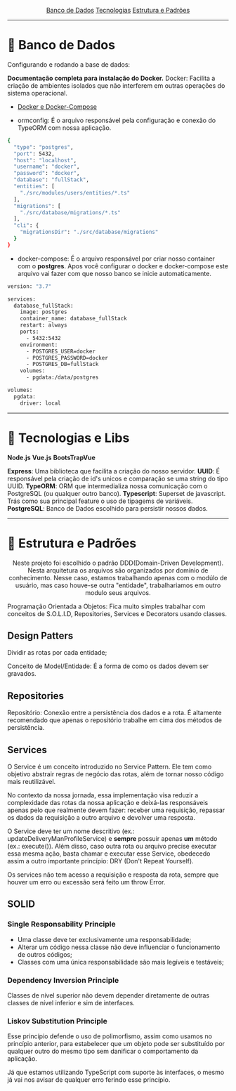 <p align="center">
 <a href="#bd">Banco de Dados</a>  
 <a href="#tecnologias">Tecnologias</a>  
 <a href="#estrutura">Estrutura e Padrões </a> 
</p>

---

<h1 id='bd'> 🤖 Banco de Dados </h1>

Configurando e rodando a base de dados:

**Documentação completa para instalação do Docker.**
Docker: Facilita a criação de ambientes isolados que não interferem em outras operações do sistema operacional.

- [Docker e Docker-Compose](https://www.notion.so/Docker-e-Docker-Compose-16771f2ceefe4a05a8c29df4ca49e97a#9e90bc8e2e4a4672a3a5d3baa7138f91)

- ormconfig: É o arquivo responsável pela configuração e conexão do TypeORM com nossa aplicação.

```bash
{
  "type": "postgres",
  "port": 5432,
  "host": "localhost",
  "username": "docker",
  "password": "docker",
  "database": "fullStack",
  "entities": [
    "./src/modules/users/entities/*.ts"
  ],
  "migrations": [
    "./src/database/migrations/*.ts"
  ],
  "cli": {
    "migrationsDir": "./src/database/migrations"
  }
}

```

- docker-compose: É o arquivo responsável por criar nosso container com o **postgres**.
Apos você configurar o docker e docker-compose  este arquivo vai fazer com que nosso banco se inicie automaticamente.

```bash
version: "3.7"

services: 
  database_fullStack:
    image: postgres
    container_name: database_fullStack
    restart: always
    ports: 
      - 5432:5432
    environment:
      - POSTGRES_USER=docker
      - POSTGRES_PASSWORD=docker
      - POSTGRES_DB=fullStack
    volumes:
      - pgdata:/data/postgres

volumes: 
  pgdata:
    driver: local
```

---

<h1 id='tecnologias'> 🤖 Tecnologias e Libs </h1>

**Node.js**
**Vue.js**
**BootsTrapVue**

**Express**: Uma biblioteca que facilita a criação do nosso servidor.
**UUID**: É responsável pela criação de id's unicos e comparação se uma string do tipo UUID.
**TypeORM**: ORM que intermedializa nossa comunicação com o PostgreSQL (ou qualquer outro banco).
**Typescript**: Superset de javascript. Trás como sua principal feature o uso de tipagems de variáveis.
**PostgreSQL**: Banco de Dados escolhido para persistir nossos dados.

---

<h1 id='estrutura'> 🤖 Estrutura e Padrões </h1>

<p align="center">
Neste projeto foi escolhido o padrão DDD(Domain-Driven Development). Nesta arquitetura os arquivos são organizados
por domínio de conhecimento. Nesse caso, estamos trabalhando apenas com o modúlo de usuário, mas caso houve-se 
outra "entidade", trabalhariamos em outro modulo seus arquivos.
</p>

<p>
  Programação Orientada a Objetos: Fica muito simples trabalhar com conceitos de S.O.L.I.D, Repositories, Services e Decorators usando classes.
</p>
	
## Design Patters

Dividir as rotas por cada entidade;

Conceito de Model/Entidade: É a forma de como os dados devem ser gravados.

## Repositories

Repositório: Conexão entre a persistência dos dados e a rota. É altamente recomendado que apenas o repositório trabalhe em cima dos métodos de persistência.

## Services

O Service é um conceito introduzido no Service Pattern. Ele tem como objetivo abstrair regras de negócio das rotas, além de tornar nosso código mais reutilizável.

No contexto da nossa jornada, essa implementação visa reduzir a complexidade das rotas da nossa aplicação e deixá-las responsáveis apenas pelo que realmente devem fazer: receber uma requisição, repassar os dados da requisição a outro arquivo e devolver uma resposta.

O Service deve ter um nome descritivo (ex.: updateDeliveryManProfileService) e **sempre** possuir apenas **um** método (ex.: execute()). Além disso, caso outra rota ou arquivo precise executar essa  mesma ação, basta chamar e executar esse Service, obedecedo assim a outro importante princípio: DRY (Don't Repeat Yourself).

Os services não tem acesso a requisição e resposta da rota, sempre que houver um erro ou excessão será feito um throw Error.

## SOLID

### Single Responsability Principle

- Uma classe deve ter exclusivamente uma responsabilidade;
- Alterar um código nessa classe não deve influenciar o funcionamento de outros códigos;
- Classes com uma única responsabilidade são mais legíveis e testáveis;

### Dependency Inversion Principle

Classes de nível superior não devem depender diretamente de outras classes de nível inferior e sim de interfaces.

### Liskov Substitution Principle

Esse princípio defende o uso de polimorfismo, assim como usamos no princípio anterior, para estabelecer que um objeto pode ser substituído por qualquer outro do mesmo tipo sem danificar o comportamento da aplicação.

Já que estamos utilizando TypeScript com suporte às interfaces, o mesmo já vai nos avisar de qualquer erro ferindo esse princípio.
